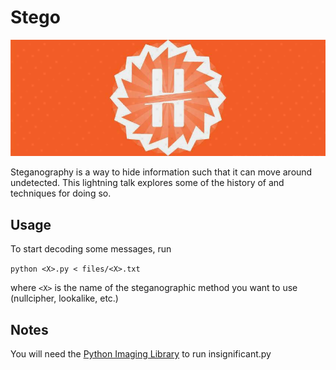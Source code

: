Stego
=====

![hack banner](https://raw.githubusercontent.com/mitchellvitez/stego/master/hackbanner.jpg)

Steganography is a way to hide information such that it can move around undetected. This lightning talk explores some of the history of and techniques for doing so.

Usage
-----

To start decoding some messages, run

`python <X>.py < files/<X>.txt`

where `<X>` is the name of the steganographic method you want to use (nullcipher, lookalike, etc.)

Notes
-----

You will need the [Python Imaging Library](http://www.pythonware.com/products/pil/) to run insignificant.py

